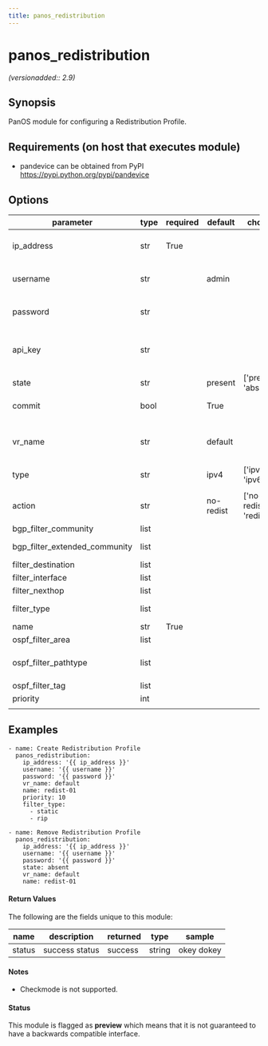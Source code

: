 ```yaml
---
title: panos_redistribution
---
```

# panos_redistribution

_(versionadded:: 2.9)_

## Synopsis

PanOS module for configuring a Redistribution Profile.

## Requirements (on host that executes module)

- pandevice can be obtained from PyPI https://pypi.python.org/pypi/pandevice

## Options

| parameter | type | required | default | choices | comments |
| --- | --- | --- | --- | --- | --- |
| ip_address | str | True |  |  | IP address (or hostname) of PAN-OS device being configured |
| username | str |  | admin |  | Username credentials to use for auth unless I(api_key) is set |
| password | str |  |  |  | Password credentials to use for auth unless I(api_key) is set |
| api_key | str |  |  |  | API key that can be used instead of I(username)/I(password) credentials |
| state | str |  | present | ['present', 'absent'] | Add or remove Route Redistribution Rule |
| commit | bool |  | True |  | Commit configuration if changed |
| | | | | | |
| vr_name | str |  | default |  | Name of the virtual router; it must already exist; see panos_virtual_router |
| type | str |  | ipv4 | ['ipv4', 'ipv6'] | Name of rule |
| | | | | | |
| action | str |  | no-redist | ['no-redist', 'redist'] | Rule action |
| bgp_filter_community | list |  |  |  | BGP filter on community |
| bgp_filter_extended_community | list |  |  |  | BGP filter on extended community |
| filter_destination | list |  |  |  | Filter destination |
| filter_interface | list |  |  |  | Filter interface |
| filter_nexthop | list |  |  |  | Filter nexthop |
| filter_type | list |  |  |  | Any of 'static', 'connect', 'rip', 'ospf', or 'bgp' |
| name | str | True |  |  | Name of rule |
| ospf_filter_area | list |  |  |  | OSPF filter on area |
| ospf_filter_pathtype | list |  |  |  | Any of 'intra-area', 'inter-area', 'ext-1', or 'ext-2' |
| ospf_filter_tag | list |  |  |  | OSPF filter on tag |
| priority | int |  |  |  | Priority ID |
| | | | | | |

## Examples

    - name: Create Redistribution Profile
      panos_redistribution:
        ip_address: '{{ ip_address }}'
        username: '{{ username }}'
        password: '{{ password }}'
        vr_name: default
        name: redist-01
        priority: 10
        filter_type:
          - static
          - rip

    - name: Remove Redistribution Profile
      panos_redistribution:
        ip_address: '{{ ip_address }}'
        username: '{{ username }}'
        password: '{{ password }}'
        state: absent
        vr_name: default
        name: redist-01

#### Return Values

The following are the fields unique to this module:

| name | description | returned | type | sample |
| --- | --- | --- | --- | --- |
| status | success status | success | string | okey dokey |

#### Notes

- Checkmode is not supported.

#### Status

This module is flagged as **preview** which means that it is not guaranteed to have a backwards compatible interface.

